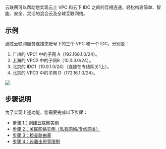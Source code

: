 
云联网可以帮助您实现云上 VPC 和云下 IDC 之间的互相连通，轻松构建简单、智能、安全、灵活的混合云及全球互联网络。
## 示例
通过云联网服务连接您账号下的三个 VPC 和一个 IDC，分别是： 
1. 广州的 VPC1 中的子网 A（192.168.1.0/24）。
2. 上海的 VPC2 中的子网B（10.0.3.0/24）。
3. 北京的 IDC1（10.0.1.0/24）（连接在专线网关1上）。
4. 北京的 VPC3 中的子网 D（172.16.1.0/24）。

![](https://main.qcloudimg.com/raw/1b71c15f8a095c3a9d61eac5041ed6f3.png)

## 步骤说明
为了实现上述功能，您需要完成以下步骤：
- [步骤 1：创建云联网实例](https://cloud.tencent.com/document/product/877/18764)
- [步骤 2：关联网络实例（私有网络/专线网关）](https://cloud.tencent.com/document/product/877/18765)
- [步骤 3：检查路由表](https://cloud.tencent.com/document/product/877/18766)
- [步骤 4：设置出带宽限制](https://cloud.tencent.com/document/product/877/18767)

